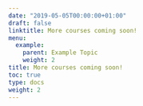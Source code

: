 ```yaml
---
date: "2019-05-05T00:00:00+01:00"
draft: false
linktitle: More courses coming soon!
menu:
  example:
    parent: Example Topic
    weight: 2
title: More courses coming soon!
toc: true
type: docs
weight: 2
---
```

